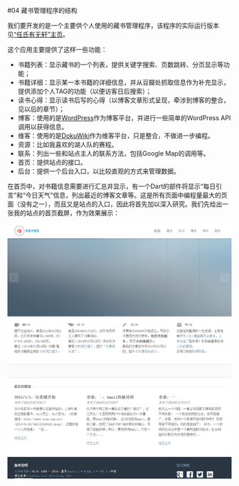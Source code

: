 #04 藏书管理程序的结构

我们要开发的是一个主要供个人使用的藏书管理程序，该程序的实际运行版本见[“任氏有无轩”主页](http://www.rsywx.net)。

这个应用主要提供了这样一些功能：

* 书籍列表：显示藏书的一个列表，提供关键字搜索、页数跳转、分页显示等功能；
* 书籍详细：显示某一本书籍的详细信息，并从豆瓣处抓取信息作为补充显示，提供添加个人TAG的功能（以便访客日后搜索）；
* 读书心得：显示读书后写的心得（以博客文章形式呈现，牵涉到博客的整合，见以后的章节）；
* 博客：使用的是[WordPress](https://wordpress.org/)作为博客平台，并进行一些简单的WordPress API调用以获得信息。
* 维客：使用的是[DokuWiki](https://www.dokuwiki.org/dokuwiki)作为维客平台，只是整合，不做进一步编程。
* 资源：比如我喜欢的湖人队的赛程。
* 联系：列出一些和站点主人的联系方法，包括Google Map的调用等。
* 首页：提供站点的接口。
* 后台：提供一个后台入口，以比较直观的方式来管理数据。

在首页中，对书籍信息需要进行汇总并显示，有一个Dart的部件将显示“每日引言”和“今日天气”信息，列出最近的博客文章等。这是所有页面中编程量最大的页面（没有之一），而且又是站点的入口，因此将首先加以深入研究。我们先给出一张我的站点的首页截屏，作为效果展示：

![](img/4.1-1.png)



